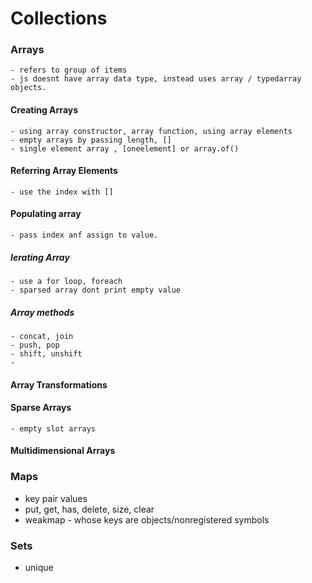 # Collections
### Arrays
    - refers to group of items
    - js doesnt have array data type, instead uses array / typedarray objects.
#### Creating Arrays
    - using array constructor, array function, using array elements
    - empty arrays by passing length, []
    - single element array , [oneelement] or array.of()
#### Referring Array Elements
    - use the index with []
#### Populating array
    - pass index anf assign to value.
##### Ierating Array
    - use a for loop, foreach
    - sparsed array dont print empty value
##### Array methods
    - concat, join
    - push, pop
    - shift, unshift
    - 
#### Array Transformations

#### Sparse Arrays
    - empty slot arrays
#### Multidimensional Arrays

### Maps
- key pair values
- put, get, has, delete, size, clear
- weakmap - whose keys are objects/nonregistered symbols
### Sets
- unique 

